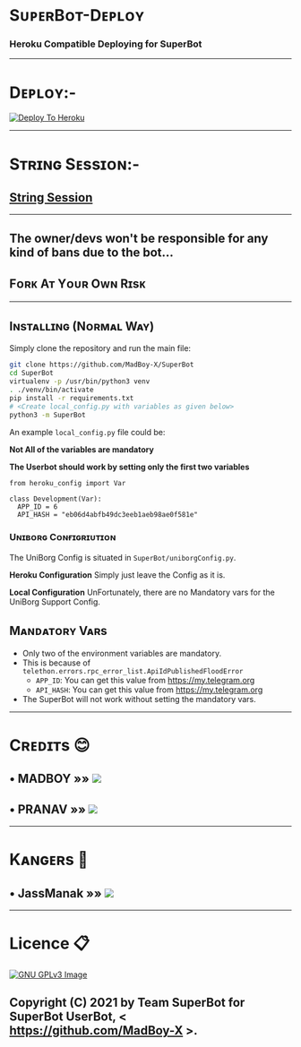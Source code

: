 # SᴜᴘᴇʀBᴏᴛ-Dᴇᴘʟᴏʏ

### Heroku Compatible Deploying for SuperBot

-------------------------------------------------

# Dᴇᴘʟᴏʏ:-

[![Deploy To Heroku](https://www.herokucdn.com/deploy/button.svg)](https://dashboard.heroku.com/new?button-url=https%3A%2F%2Fgithub.com%2FMadBoy-X%2FSuperBot-Deploy&template=https%3A%2F%2Fgithub.com%2FMadBoy-X%2FSuperBot-Deploy)

------------------------------------------------

# Sᴛʀɪɴɢ Sᴇssɪᴏɴ:-

## [String Session](https://replit.com/@madboy482/SuperBot)

-------------------------------------------------

## The owner/devs won't be responsible for any kind of bans due to the bot...
## Fᴏʀᴋ Aᴛ Yᴏᴜʀ Oᴡɴ Rɪsᴋ

-------------------------------------------------

## Iɴsᴛᴀʟʟɪɴɢ (Nᴏʀᴍᴀʟ Wᴀʏ)

Simply clone the repository and run the main file:
```sh
git clone https://github.com/MadBoy-X/SuperBot
cd SuperBot
virtualenv -p /usr/bin/python3 venv
. ./venv/bin/activate
pip install -r requirements.txt
# <Create local_config.py with variables as given below>
python3 -m SuperBot
```

An example `local_config.py` file could be:

**Not All of the variables are mandatory**

__The Userbot should work by setting only the first two variables__

```python3
from heroku_config import Var

class Development(Var):
  APP_ID = 6
  API_HASH = "eb06d4abfb49dc3eeb1aeb98ae0f581e"
```

### Uɴɪʙᴏʀɢ Cᴏɴғɪɢʀɪᴜᴛɪᴏɴ

The UniBorg Config is situated in `SuperBot/uniborgConfig.py`.

**Heroku Configuration**
Simply just leave the Config as it is.

**Local Configuration**
UnFortunately, there are no Mandatory vars for the UniBorg Support Config.

## Mᴀɴᴅᴀᴛᴏʀʏ Vᴀʀs

- Only two of the environment variables are mandatory.
- This is because of `telethon.errors.rpc_error_list.ApiIdPublishedFloodError`
    - `APP_ID`:   You can get this value from https://my.telegram.org 
    - `API_HASH`:   You can get this value from https://my.telegram.org
- The SuperBot will not work without setting the mandatory vars.

-------------------------------------------------

# Cʀᴇᴅɪᴛs 😊
## • MADBOY   »»  <a href="https://github.com/madboy482" alt="MadBoy"> <img src="https://img.shields.io/badge/MADBOY-30302f?logo=github" /></a>

## • PRANAV  »»  <a href="https://github.com/Pranav18262" alt="Pranav"> <img src="https://img.shields.io/badge/Pranav-625D5D?logo=github" /></a>

-------------------------------------------------

# Kᴀɴɢᴇʀs 🤬
## • JassManak »» <a href="https://github.com/JassManak1125" alt="JassManak"> <img src="https://img.shields.io/badge/JassManak (Kanger)-FFC0CB?logo=github" /></a>

-------------------------------------------------

# Licence 📋
[![GNU GPLv3 Image](https://www.gnu.org/graphics/gplv3-127x51.png)](http://www.gnu.org/licenses/gpl-3.0.en.html)  

## Copyright (C) 2021 by Team SuperBot for SuperBot UserBot, < https://github.com/MadBoy-X >.

